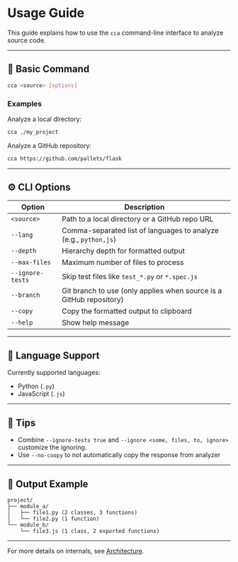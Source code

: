 # Usage Guide

This guide explains how to use the `cca` command-line interface to analyze source code.

---

## 🔧 Basic Command

```bash
cca <source> [options]
```

### Examples

Analyze a local directory:

```bash
cca ./my_project
```

Analyze a GitHub repository:

```bash
cca https://github.com/pallets/flask
```

---

## ⚙️ CLI Options

| Option            | Description                                                                 |
|-------------------|-----------------------------------------------------------------------------|
| `<source>`        | Path to a local directory or a GitHub repo URL                             |
| `--lang`          | Comma-separated list of languages to analyze (e.g., `python,js`)           |
| `--depth`         | Hierarchy depth for formatted output                                        |
| `--max-files`     | Maximum number of files to process                                          |
| `--ignore-tests`  | Skip test files like `test_*.py` or `*.spec.js`                             |
| `--branch`        | Git branch to use (only applies when source is a GitHub repository)        |
| `--copy`          | Copy the formatted output to clipboard                                      |
| `--help`          | Show help message                                                           |

---

## 🧠 Language Support

Currently supported languages:

- Python (`.py`)
- JavaScript (`.js`)

---

## 🧪 Tips

- Combine `--ignore-tests true` and `--ignore <some, files, to, ignore>` customize the ignoring.
- Use `--no-coopy` to not automatically copy the response from analyzer

---

## 📝 Output Example

```plaintext
project/
├── module_a/
│   ├── file1.py (2 classes, 3 functions)
│   └── file2.py (1 function)
└── module_b/
    └── file3.js (1 class, 2 exported functions)
```

---

For more details on internals, see [Architecture](architecture.md).
